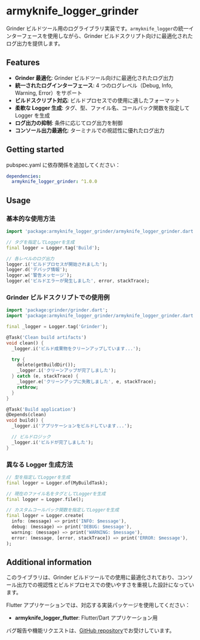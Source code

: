 # armyknife_logger_grinder

Grinder ビルドツール用のログライブラリ実装です。`armyknife_logger`の統一インターフェースを使用しながら、Grinder ビルドスクリプト向けに最適化されたログ出力を提供します。

## Features

- **Grinder 最適化**: Grinder ビルドツール向けに最適化されたログ出力
- **統一されたログインターフェース**: 4 つのログレベル（Debug, Info, Warning, Error）をサポート
- **ビルドスクリプト対応**: ビルドプロセスでの使用に適したフォーマット
- **柔軟な Logger 生成**: タグ、型、ファイル名、コールバック関数を指定して Logger を生成
- **ログ出力の抑制**: 条件に応じてログ出力を制御
- **コンソール出力最適化**: ターミナルでの視認性に優れたログ出力

## Getting started

pubspec.yaml に依存関係を追加してください：

```yaml
dependencies:
  armyknife_logger_grinder: ^1.0.0
```

## Usage

### 基本的な使用方法

```dart
import 'package:armyknife_logger_grinder/armyknife_logger_grinder.dart';

// タグを指定してLoggerを生成
final logger = Logger.tag('Build');

// 各レベルのログ出力
logger.i('ビルドプロセスが開始されました');
logger.d('デバッグ情報');
logger.w('警告メッセージ');
logger.e('ビルドエラーが発生しました', error, stackTrace);
```

### Grinder ビルドスクリプトでの使用例

```dart
import 'package:grinder/grinder.dart';
import 'package:armyknife_logger_grinder/armyknife_logger_grinder.dart';

final _logger = Logger.tag('Grinder');

@Task('Clean build artifacts')
void clean() {
  _logger.i('ビルド成果物をクリーンアップしています...');

  try {
    delete(getBuildDir());
    _logger.i('クリーンアップが完了しました');
  } catch (e, stackTrace) {
    _logger.e('クリーンアップに失敗しました', e, stackTrace);
    rethrow;
  }
}

@Task('Build application')
@Depends(clean)
void build() {
  _logger.i('アプリケーションをビルドしています...');

  // ビルドロジック
  _logger.i('ビルドが完了しました');
}
```

### 異なる Logger 生成方法

```dart
// 型を指定してLoggerを生成
final logger = Logger.of(MyBuildTask);

// 現在のファイル名をタグとしてLoggerを生成
final logger = Logger.file();

// カスタムコールバック関数を指定してLoggerを生成
final logger = Logger.create(
  info: (message) => print('INFO: $message'),
  debug: (message) => print('DEBUG: $message'),
  warning: (message) => print('WARNING: $message'),
  error: (message, [error, stackTrace]) => print('ERROR: $message'),
);
```

## Additional information

このライブラリは、Grinder ビルドツールでの使用に最適化されており、コンソール出力での視認性とビルドプロセスでの使いやすさを重視した設計になっています。

Flutter アプリケーションでは、対応する実装パッケージを使用してください：

- **armyknife_logger_flutter**: Flutter/Dart アプリケーション用

バグ報告や機能リクエストは、[GitHub repository](https://github.com/eaglesakura/flutter_armyknife/)でお受けしています。
